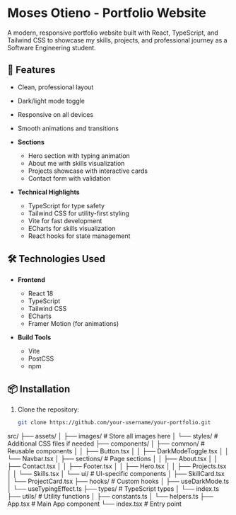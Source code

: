 # Moses Otieno - Portfolio Website

A modern, responsive portfolio website built with React, TypeScript, and Tailwind CSS to showcase my skills, projects, and professional journey as a Software Engineering student.

## 🚀 Features

  - Clean, professional layout
  - Dark/light mode toggle
  - Responsive on all devices
  - Smooth animations and transitions

- **Sections**
  - Hero section with typing animation
  - About me with skills visualization
  - Projects showcase with interactive cards
  - Contact form with validation

- **Technical Highlights**
  - TypeScript for type safety
  - Tailwind CSS for utility-first styling
  - Vite for fast development
  - ECharts for skills visualization
  - React hooks for state management

## 🛠️ Technologies Used

- **Frontend**
  - React 18
  - TypeScript
  - Tailwind CSS
  - ECharts
  - Framer Motion (for animations)

- **Build Tools**
  - Vite
  - PostCSS
  - npm

## 📦 Installation

1. Clone the repository:
   ```bash
   git clone https://github.com/your-username/your-portfolio.git
src/
├── assets/
│   ├── images/          # Store all images here
│   └── styles/          # Additional CSS files if needed
├── components/
│   ├── common/          # Reusable components
│   │   ├── Button.tsx
│   │   ├── DarkModeToggle.tsx
│   │   └── Navbar.tsx
│   ├── sections/        # Page sections
│   │   ├── About.tsx
│   │   ├── Contact.tsx
│   │   ├── Footer.tsx
│   │   ├── Hero.tsx
│   │   ├── Projects.tsx
│   │   └── Skills.tsx
│   └── ui/             # UI-specific components
│       ├── SkillCard.tsx
│       └── ProjectCard.tsx
├── hooks/              # Custom hooks
│   ├── useDarkMode.ts
│   └── useTypingEffect.ts
├── types/              # TypeScript types
│   └── index.ts
├── utils/              # Utility functions
│   ├── constants.ts
│   └── helpers.ts
├── App.tsx             # Main App component
└── index.tsx           # Entry point
